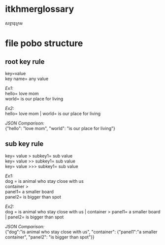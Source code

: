 # itkhmerglossary
សទ្ទានុក្រម



# file pobo structure
## root key rule
key=value \
key name= any value 

*Ex1:* \
hello= love mom \
world= is our place for living 

*Ex2:* \
hello= love mom | world= is our place for living 

*JSON Comparison:* \
{"hello": "love mom", "world": "is our place for living"}

## sub key rule
key= value > subkey1= sub value \
key= value >> subkey1= sub value \
key= value >>> subkey1= sub value 

*Ex1:* \
dog = is animal who stay close with us \
container > \
panel1= a smaller board \
panel2= is bigger than spot 

*Ex2:* \
dog = is animal who stay close with us | container > panel1= a smaller board | panel2= is bigger than spot 

*JSON Comparison:* \
{"dog":"is animal who stay close with us", "container": {"panel1":"a smaller container", "panel2": "is bigger than spot"}}

